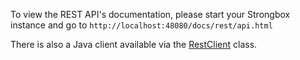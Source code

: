 
To view the REST API's documentation, please start your Strongbox instance and go to `http://localhost:48080/docs/rest/api.html`

There is also a Java client available via the [RestClient] class.

[RestClient]: https://github.com/strongbox/strongbox/blob/master/strongbox-rest-client/src/main/java/org/carlspring/strongbox/client/RestClient.java
